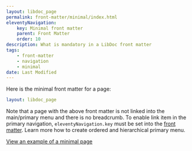 ```yaml
---
layout: libdoc_page
permalink: front-matter/minimal/index.html
eleventyNavigation:
    key: Minimal front matter
    parent: Front Matter
    order: 10
description: What is mandatory in a LibDoc front matter
tags:
    - front-matter
    - navigation
    - minimal
date: Last Modified
---
```

Here is the minimal front matter for a page:

```yaml
layout: libdoc_page
```

Note that a page with the above front matter is not linked into the main/primary menu and there is no breadcrumb. To enable link item in the primary navigation, `eleventyNavigation.key` must be set into the [front matter](/content/front-matter/index.md). Learn more how to create ordered and hierarchical primary menu.

[View an example of a minimal page](/content/front-matter/examples/minimal/ "You cannot find this page into main menu")

